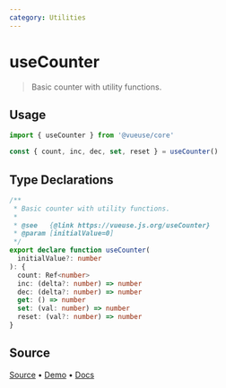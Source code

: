 ```yaml
---
category: Utilities
---
```


# useCounter

> Basic counter with utility functions.

## Usage

```js
import { useCounter } from '@vueuse/core'

const { count, inc, dec, set, reset } = useCounter()
```


<!--FOOTER_STARTS-->
## Type Declarations

```typescript
/**
 * Basic counter with utility functions.
 *
 * @see   {@link https://vueuse.js.org/useCounter}
 * @param [initialValue=0]
 */
export declare function useCounter(
  initialValue?: number
): {
  count: Ref<number>
  inc: (delta?: number) => number
  dec: (delta?: number) => number
  get: () => number
  set: (val: number) => number
  reset: (val?: number) => number
}
```

## Source

[Source](https://github.com/vueuse/vueuse/blob/master/packages/shared/useCounter/index.ts) • [Demo](https://github.com/vueuse/vueuse/blob/master/packages/shared/useCounter/demo.vue) • [Docs](https://github.com/vueuse/vueuse/blob/master/packages/shared/useCounter/index.md)


<!--FOOTER_ENDS-->